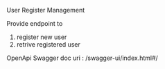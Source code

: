 User Register Management

Provide endpoint to 
   1. register new user
   2. retrive registered user

OpenApi Swagger doc uri : /swagger-ui/index.html#/ 
